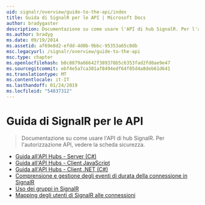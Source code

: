 ```yaml
---
uid: signalr/overview/guide-to-the-api/index
title: Guida di SignalR per le API | Microsoft Docs
author: bradygaster
description: Documentazione su come usare l'API di hub SignalR. Per l'autorizzazione API, vedere la scheda sicurezza.
ms.author: bradyg
ms.date: 09/19/2014
ms.assetid: af69e8d2-efdd-4d0b-9bbc-95353a65c0db
msc.legacyurl: /signalr/overview/guide-to-the-api
msc.type: chapter
ms.openlocfilehash: b0c8879a66642f389378b5c6353fad2fd0ae9e47
ms.sourcegitcommit: ebf4e5a7ca301af8494edf64f85d4a8deb61d641
ms.translationtype: MT
ms.contentlocale: it-IT
ms.lasthandoff: 01/24/2019
ms.locfileid: "54837312"
---
```

<a name="signalr-guide-to-the-api"></a>Guida di SignalR per le API
====================
> Documentazione su come usare l'API di hub SignalR. Per l'autorizzazione API, vedere la scheda sicurezza.


- [Guida all'API Hubs - Server (C#)](hubs-api-guide-server.md)
- [Guida all'API Hubs - Client JavaScript](hubs-api-guide-javascript-client.md)
- [Guida all'API Hubs - Client .NET (C#)](hubs-api-guide-net-client.md)
- [Comprensione e gestione degli eventi di durata della connessione in SignalR](handling-connection-lifetime-events.md)
- [Uso dei gruppi in SignalR](working-with-groups.md)
- [Mapping degli utenti di SignalR alle connessioni](mapping-users-to-connections.md)
